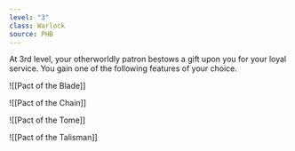 ```yaml
---
level: "3"
class: Warlock
source: PHB
---
```


At 3rd level, your otherworldly patron bestows a gift upon you for your loyal service. You gain one of the following features of your choice.

![[Pact of the Blade]]

![[Pact of the Chain]]

![[Pact of the Tome]]

![[Pact of the Talisman]]

